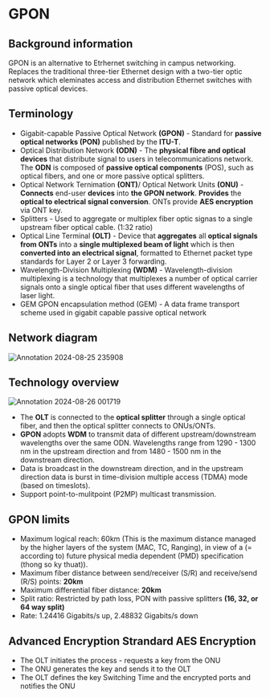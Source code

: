 # GPON
## Background information
GPON is an alternative to Etrhernet switching in campus networking. Replaces the traditional three-tier Ethernet design with a two-tier optic network which eleminates access and distribution Ethernet switches with passive optical devices.
## Terminology
- Gigabit-capable Passive Optical Network **(GPON)** - Standard for **passive optical networks (PON)** published by the **ITU-T**.
- Optical Distribution Network **(ODN)** - The **physical fibre and optical devices** that distribute signal to users in telecommunications network. The **ODN** is composed of **passive optical components** (POS), such as optical fibers, and one or more passive optical splitters.
- Optical Network Ternimation **(ONT)**/ Optical Network Units **(ONU)** - **Connects** end-user **devices** into **the GPON network**. **Provides** the **optical to electrical signal conversion**. ONTs provide **AES encryption** via ONT key.
- Splitters - Used to aggregate or multiplex fiber optic signas to a single upstream fiber optical cable. (1:32 ratio)
- Optical Line Terminal **(OLT)** - Device that **aggregates** all **optical signals from ONTs** into a **single multiplexed beam of light** which is then **converted into an electrical signal**, formatted to Ethernet packet type standards for Layer 2 or Layer 3 forwarding.
- Wavelength-Division Multiplexing **(WDM)** - Wavelength-division multiplexing is a technology that multiplexes a number of optical carrier signals onto a single optical fiber that uses different wavelengths of laser light.
- GEM GPON encapsulation method (GEM) - A data frame transport scheme used in gigabit capable passive optical network

## Network diagram
![Annotation 2024-08-25 235908](https://github.com/user-attachments/assets/6133fd3c-fc2b-4fc2-bc8b-8fa9df51670c)

## Technology overview
![Annotation 2024-08-26 001719](https://github.com/user-attachments/assets/c6c669c7-9e75-4dab-99c3-12143d22c3d9)
- The **OLT** is connected to the **optical splitter** through a single optical fiber, and then the optical splitter connects to ONUs/ONTs.
- **GPON** adopts **WDM** to transmit data of different upstream/downstream wavelengths over the same ODN. Wavelengths range from 1290 - 1300 nm in the upstream direction and from 1480 - 1500 nm in the downstream direction.
- Data is broadcast in the downstream direction, and in the upstream direction data is burst in time-division multiple access (TDMA) mode (based on timeslots).
- Support point-to-mulitpoint (P2MP) multicast transmission.

## GPON limits
- Maximum logical reach: 60km (This is the maximum distance managed by the higher layers of the system (MAC, TC, Ranging), in view of a (= according to) future physical media dependent (PMD) specification (thong so ky thuat)).
- Maximum fiber distance between send/receiver (S/R) and receive/send (R/S) points: **20km**
- Maximum differential fiber distance: **20km**
- Split ratio: Restricted by path loss, PON with passive splitters **(16, 32, or 64 way split)**
- Rate: 1.24416 Gigabits/s up, 2.48832 Gigabits/s down

## Advanced Encryption Strandard AES Encryption
- The OLT initiates the process - requests a key from the ONU
- The ONU generates the key and sends it to the OLT
- The OLT defines the key Switching Time and the encrypted ports and notifies the ONU


